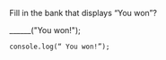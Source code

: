 Fill in the bank that displays “You won”?

______("You won!");


```solution
console.log(“ You won!”);
```
